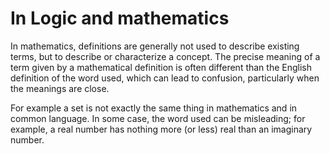 # In Logic and mathematics

In mathematics, definitions are generally not used to describe existing terms, but to describe or characterize a concept. The precise meaning of a term given by a mathematical definition is often different than the English definition of the word used, which can lead to confusion, particularly when the meanings are close.

For example a set is not exactly the same thing in mathematics and in common language. In some case, the word used can be misleading; for example, a real number has nothing more (or less) real than an imaginary number.